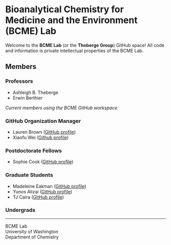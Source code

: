 # Bioanalytical Chemistry for Medicine and the Environment (BCME) Lab 
Welcome to the **BCME Lab** (or the **Theberge Group**)  GitHub space! All code and information is private intellectual properties of the BCME Lab.

## Members
### Professors
- Ashleigh B. Theberge
- Erwin Berthier  

*Current members using the BCME GitHub workspace:*  

### GitHub Organization Manager
- Lauren Brown ([GitHub profile](https://github.com/lgbrown1))
- Xiaofu Wei ([Github profile](https://github.com/xiaofunny-567))

### Postdoctorate Fellows
- Sophie Cook ([GitHub profile](https://github.com/srcook2))

### Graduate Students
- Madeleine Eakman ([GitHub profile](https://github.com/eakmanm))
- Yunos Alizai ([GitHub profile](https://github.com/myalizai))
- TJ Caira ([GitHub profile](https://github.com/tcaira))

### Undergrads
> 

___

BCME Lab  
University of Washington  
Department of Chemistry  
